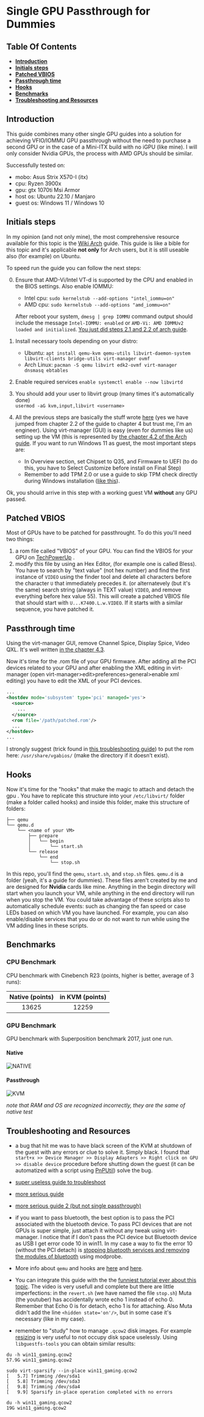 # Single GPU Passthrough for Dummies


## **Table Of Contents**
* **[Introduction](#introduction)**
* **[Initials steps](#initials-steps)**
* **[Patched VBIOS](#patched-vbios)**
* **[Passthrough time](#passthrough-time)**
* **[Hooks](#hooks)**
* **[Benchmarks](#benchmarks)**
* **[Troubleshooting and Resources](#troubleshooting-and-resources)**

## Introduction 

This guide combines many other single GPU guides into a solution for achieving VFIO/IOMMU GPU passthrough without the need to purchase a second GPU or in the case of a Mini-ITX build with no iGPU (like mine). I will only consider Nvidia GPUs, the process with AMD GPUs should be similar. 

Successfully tested on:

- mobo: Asus Strix X570-I (itx)
- cpu: Ryzen 3900x
- gpu: gtx 1070ti Msi Armor 
- host os: Ubuntu 22.10 / Manjaro 
- guest os: Windows 11 / Windows 10  


## Initials steps

In my opinion (and not only mine), the most comprehensive resource available for this topic is the [Wiki Arch](https://wiki.archlinux.org/title/PCI_passthrough_via_OVMF) guide. This guide is like a bible for this topic and it's applicable **not only** for Arch users, but it is still useable also (for example) on Ubuntu. 

To speed run the guide you can follow the next steps:

0) Ensure that AMD-Vi/Intel VT-d is supported by the CPU and enabled in the BIOS settings. Also enable IOMMU:
    - Intel cpu: ``sudo kernelstub --add-options "intel_iommu=on"``
    - AMD cpu: ``sudo kernelstub --add-options "amd_iommu=on"``

    After reboot your system, `dmesg | grep IOMMU` command output should include the message `Intel-IOMMU: enabled` or `AMD-Vi: AMD IOMMUv2 loaded and initialized`. 
[You just did steps 2.1 and 2.2 of arch guide](https://wiki.archlinux.org/title/PCI_passthrough_via_OVMF#Enabling_IOMMU).

1) Install necessary tools depending on your distro: 
    - Ubuntu: ``apt install qemu-kvm qemu-utils libvirt-daemon-system libvirt-clients bridge-utils virt-manager ovmf``
    - Arch Linux: ```pacman -S qemu libvirt edk2-ovmf virt-manager dnsmasq ebtables```

2) Enable required services ```enable systemctl enable --now libvirtd```

3) You should add your user to libvirt group (many times it's automatically done)     
  ```usermod -aG kvm,input,libvirt <username>```

4) All the previous steps are basically the stuff wrote [here](https://wiki.archlinux.org/title/PCI_passthrough_via_OVMF#Setting_up_an_OVMF-based_guest_VM) (yes we have jumped from chapter 2.2 of the guide to chapter 4 but trust me, I'm an engineer). Using virt-manager (GUI) is easy (even for dummies like us) setting up the VM (this is represented by [the chapter 4.2 of the Arch guide](https://wiki.archlinux.org/title/PCI_passthrough_via_OVMF#Setting_up_the_guest_OS). If you want to run Windows 11 as guest, the most important steps are: 

    - In Overview section, set Chipset to Q35, and Firmware to UEFI (to do this, you have to Select Customize before install on Final Step)
    - Remember to add TPM 2.0 or use a guide to skip TPM check directly during Windows installation ([like this](https://www.tomshardware.com/how-to/bypass-windows-11-tpm-requirement)).


Ok, you should arrive in this step with a working guest VM **without** any GPU passed.

## Patched VBIOS

Most of GPUs have to be patched for passthrought. To do this you'll need two things: 

1) a rom file called "VBIOS" of your GPU. You can find the VBIOS for your GPU on [TechPowerUp](https://www.techpowerup.com/vgabios/) .  
2) modify this file by using an Hex Editor, (for example one is called Bless). You have to search by "text value" (not hex number) and find the first instance of `VIDEO` using the finder tool and delete all characters before the character `U` that immediately precedes it. (or alternatevely (but it's the same) search string (always in TEXT value) `VIDEO`, and remove everything before hex value 55). This will create a patched VBIOS file that should start with `U...K7400.L.w.VIDEO`. If it starts with a similar sequence, you have patched it. 

## Passthrough time

Using the virt-manager GUI, remove Channel Spice, Display Spice, Video QXL. It's well written [in the chapter 4.3](https://wiki.archlinux.org/title/PCI_passthrough_via_OVMF#Attaching_the_PCI_devices).

Now it's time for the .rom file of your GPU firmware. After adding all the PCI devices related to your GPU and after enabling the XML editing in virt-manager (open virt-manager>edit>preferences>general>enable xml editing) you have to edit the XML of your PCI devices. 

```XML
...
<hostdev mode='subsystem' type='pci' managed='yes'>
  <source>
    ...
  </source>
  <rom file='/path/patched.rom'/>
  ...
</hostdev>
...
```

I strongly suggest (trick found in [this troubleshooting guide](https://docs.google.com/document/d/17Wh9_5HPqAx8HHk-p2bGlR0E-65TplkG18jvM98I7V8/edit#)) to put the rom here: `/usr/share/vgabios/` (make the directory if it doesn’t exist). 

## Hooks

Now it's time for the "hooks" that make the magic to attach and detach the gpu . 
You have to replicate this structure into your `/etc/libvirt/` folder (make a folder called hooks) and inside this folder, make this structure of folders:

```
├── qemu
└── qemu.d
    └── <name of your VM> 
        ├── prepare
        │   └── begin
        │       └── start.sh
        └── release
            └── end
                └── stop.sh
```

In this repo, you'll find the `qemu`, `start.sh`, and `stop.sh` files. `qemu.d` is a folder (yeah, it's a guide for dummies). These files aren't created by me and are designed for **Nvidia** cards like mine. Anything in the begin directory will start when you launch your VM, while anything in the end directory will run when you stop the VM. You could take advantage of these scripts also to automatically schedule events: such as changing the fan speed or case LEDs based on which VM you have launched. For example, you can also enable/disable services that you do or do not want to run while using the VM adding lines in these scripts.

## Benchmarks 

### CPU Benchmark

CPU benchmark with Cinebench R23 (points, higher is better, average of 3 runs):

| Native (points) | in KVM (points) | 
|:---:|:--:|
| 13625  | 12259 | 

### GPU Benchmark

GPU benchmark with Superposition benchmark 2017, just one run.

#### Native

![NATIVE](https://user-images.githubusercontent.com/72280379/225963717-096d4b89-f33b-4879-8aa7-625dc789a5a3.png)

#### Passthrough 

![KVM](https://user-images.githubusercontent.com/72280379/225963744-0f9be01e-691a-4b72-93a2-31ac1e7ea4a1.png)

*note that RAM and OS are recognized incorrectly, they are the same of native test* 

## Troubleshooting and Resources 

- a bug that hit me was to have black screen of the KVM at shutdown of the guest with any errors or clue to solve it. Simply black. I found that `start+x >> Device Manager >> Display Adapters >> Right click on GPU >> disable device` procedure before shutting down the guest (it can be automatized with a script using [PnPUtil](https://learn.microsoft.com/en-us/windows-hardware/drivers/devtest/pnputil-examples)) solve the bug.

- [super useless guide to troubleshoot](https://docs.google.com/document/d/17Wh9_5HPqAx8HHk-p2bGlR0E-65TplkG18jvM98I7V8/edit#)

- [more serious guide](https://github.com/QaidVoid/Complete-Single-GPU-Passthrough/blob/master/README.md)

- [more serious guide 2 (but not single passthrough)](https://github.com/bryansteiner/gpu-passthrough-tutorial)

- if you want to pass bluetooth, the best option is to pass the PCI associated with the bluetooth device. To pass PCI devices that are not GPUs is super simple, just attach it without any tweak using virt-manager. I notice that if I don't pass the PCI device but Bluetooth device as USB I get error code 10 in win11. In my case a way to fix the error 10 (without the PCI detach) is [stopping bluetooth services and removing the modules of bluetooth](https://www.reddit.com/r/VFIO/comments/nej8me/comment/i4xqnvq/) using modprobe.

- More info about `qemu` and hooks are [here](https://passthroughpo.st/simple-per-vm-libvirt-hooks-with-the-vfio-tools-hook-helper/ ) and [here](https://github.com/PassthroughPOST/VFIO-Tools/tree/master/libvirt_hooks).

- You can integrate this guide with the the [funniest tutorial ever about this topic](https://www.youtube.com/watch?v=BUSrdUoedTo). The video is very usefull and complete but there are little imperfections: in the ```revert.sh``` (we have named the file ```stop.sh```) Muta (the youtuber) has accidentally wrote echo 1 instead of echo 0. Remember that Echo 0 is for detach, echo 1 is for attaching. Also Muta didn't add the line ```<hidden state='on'/>```, but in some case it's necessary (like in my case).
    
- remember to "study" how to manage `.qcow2` disk images. For example [resizing](https://linuxconfig.org/how-to-resize-a-qcow2-disk-image-on-linux) is very useful to not occupy disk space uselessly. Using `libguestfs-tools` you can obtain similar results: 
```shell
du -h win11_gaming.qcow2
57.9G win11_gaming.qcow2

sudo virt-sparsify --in-place win11_gaming.qcow2
[   5.7] Trimming /dev/sda1
[   5.8] Trimming /dev/sda3
[   9.8] Trimming /dev/sda4
[   9.9] Sparsify in-place operation completed with no errors

du -h win11_gaming.qcow2
19G	win11_gaming.qcow2
```
